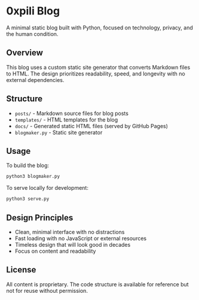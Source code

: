 # 0xpili Blog

A minimal static blog built with Python, focused on technology, privacy, and the human condition.

## Overview

This blog uses a custom static site generator that converts Markdown files to HTML. The design prioritizes readability, speed, and longevity with no external dependencies.

## Structure

- `posts/` - Markdown source files for blog posts
- `templates/` - HTML templates for the blog
- `docs/` - Generated static HTML files (served by GitHub Pages)
- `blogmaker.py` - Static site generator

## Usage

To build the blog:

```bash
python3 blogmaker.py
```

To serve locally for development:

```bash
python3 serve.py
```

## Design Principles

- Clean, minimal interface with no distractions
- Fast loading with no JavaScript or external resources
- Timeless design that will look good in decades
- Focus on content and readability

## License

All content is proprietary. The code structure is available for reference but not for reuse without permission.